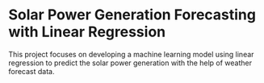 # Solar Power Generation Forecasting with Linear Regression

This project focuses on developing a machine learning model using linear regression to predict the solar power generation with the help of weather forecast data.

